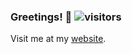 ### Greetings! 👋  ![visitors](https://visitor-badge.glitch.me/badge?page_id=voldemortX.voldemortX)

Visit me at my [website](http://fengzhengyang.me).
